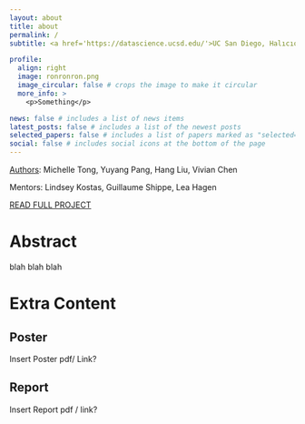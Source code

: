 ```yaml
---
layout: about
title: about
permalink: /
subtitle: <a href='https://datascience.ucsd.edu/'>UC San Diego, Halıcıoğlu Data Science Institute</a>

profile:
  align: right
  image: ronronron.png
  image_circular: false # crops the image to make it circular
  more_info: >
    <p>Something</p>

news: false # includes a list of news items
latest_posts: false # includes a list of the newest posts
selected_papers: false # includes a list of papers marked as "selected={true}"
social: false # includes social icons at the bottom of the page
---
```

[Authors](https://m1tong.github.io/DSC180-Website/authors/): Michelle Tong, Yuyang Pang, Hang Liu, Vivian Chen

Mentors: Lindsey Kostas, Guillaume Shippe, Lea Hagen

[READ FULL PROJECT](https://m1tong.github.io/DSC180-Website/project/)

# Abstract
blah blah blah


# Extra Content
## Poster
Insert Poster pdf/ Link?
## Report
Insert Report pdf / link?

